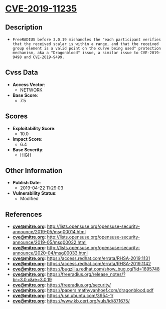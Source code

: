 
# [CVE-2019-11235](http://lists.opensuse.org/opensuse-security-announce/2019-05/msg00014.html)

## Description

- `FreeRADIUS before 3.0.19 mishandles the "each participant verifies that the received scalar is within a range, and that the received group element is a valid point on the curve being used" protection mechanism, aka a "Dragonblood" issue, a similar issue to CVE-2019-9498 and CVE-2019-9499.`

## Cvss Data

- **Access Vector**:
  - NETWORK
- **Base Score**:
  - 7.5

## Scores

- **Exploitability Score**:
  - 10.0
- **Impact Score**:
  - 6.4
- **Base Severity**:
  - HIGH

## Other Information

- **Publish Date**:
  - 2019-04-22 11:29:03
- **Vulnerability Status**:
  - Modified

## References

- **cve@mitre.org**: http://lists.opensuse.org/opensuse-security-announce/2019-05/msg00014.html
- **cve@mitre.org**: http://lists.opensuse.org/opensuse-security-announce/2019-05/msg00032.html
- **cve@mitre.org**: http://lists.opensuse.org/opensuse-security-announce/2020-04/msg00033.html
- **cve@mitre.org**: https://access.redhat.com/errata/RHSA-2019:1131
- **cve@mitre.org**: https://access.redhat.com/errata/RHSA-2019:1142
- **cve@mitre.org**: https://bugzilla.redhat.com/show_bug.cgi?id=1695748
- **cve@mitre.org**: https://freeradius.org/release_notes/?br=3.0.x&re=3.0.19
- **cve@mitre.org**: https://freeradius.org/security/
- **cve@mitre.org**: https://papers.mathyvanhoef.com/dragonblood.pdf
- **cve@mitre.org**: https://usn.ubuntu.com/3954-1/
- **cve@mitre.org**: https://www.kb.cert.org/vuls/id/871675/
